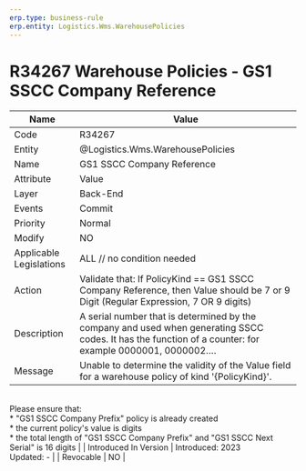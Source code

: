```yaml
---
erp.type: business-rule
erp.entity: Logistics.Wms.WarehousePolicies
---
```


# R34267 Warehouse Policies - GS1 SSCC Company Reference

| Name | Value |
| ---- | ----- |
| Code | R34267 |
| Entity | @Logistics.Wms.WarehousePolicies |
| Name | GS1 SSCC Company Reference |
| Attribute | Value |
| Layer | Back-End                                        |
| Events | Commit |
| Priority | Normal |
| Modify | NO |
| Applicable Legislations | ALL // no condition needed |
| Action | Validate that: If PolicyKind == GS1 SSCC Company Reference, then Value should be 7 or 9 Digit (Regular Expression, 7 OR 9 digits) |
| Description | A serial number that is determined by the company and used when generating SSCC codes. It has the function of a counter: for example 0000001, 0000002….|
| Message | Unable to determine the validity of the Value field for a warehouse policy of kind '{PolicyKind}'.
<br/> Please ensure that:
<br/> * "GS1 SSCC Company Prefix" policy is already created
<br/> * the current policy's value is digits
<br/> * the total length of "GS1 SSCC Company Prefix" and "GS1 SSCC Next Serial" is 16 digits |
| Introduced In Version | Introduced: 2023<br>Updated: - |
| Revocable | NO |
